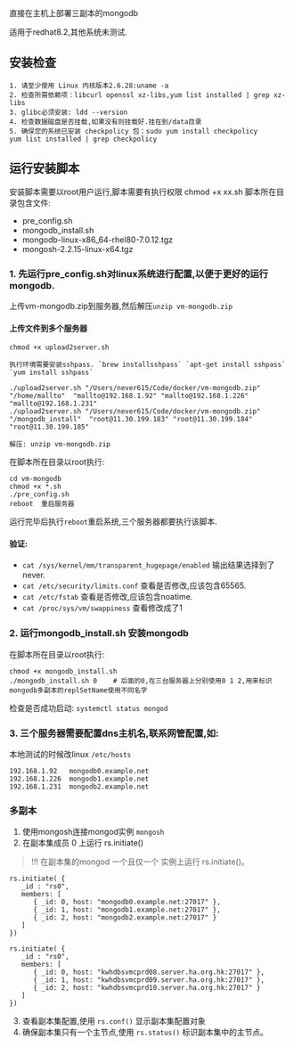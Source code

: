 直接在主机上部署三副本的mongodb

适用于redhat8.2,其他系统未测试.

## 安装检查
```
1. 请至少使用 Linux 内核版本2.6.28:uname -a
2. 检查所需依赖项：libcurl openssl xz-libs,yum list installed | grep xz-libs
3. glibc必须安装: ldd --version
4. 检查数据磁盘是否挂载,如果没有则挂载好.挂在到/data目录
5. 确保您的系统已安装 checkpolicy 包：sudo yum install checkpolicy
yum list installed | grep checkpolicy
```


## 运行安装脚本
安装脚本需要以root用户运行,脚本需要有执行权限 chmod +x xx.sh
脚本所在目录包含文件:
* pre_config.sh
* mongodb_install.sh
* mongodb-linux-x86_64-rhel80-7.0.12.tgz
* mongosh-2.2.15-linux-x64.tgz


### 1. 先运行pre_config.sh对linux系统进行配置,以便于更好的运行mongodb.
上传vm-mongodb.zip到服务器,然后解压`unzip vm-mongodb.zip`

#### 上传文件到多个服务器
```
chmod +x upload2server.sh

执行环境需要安装sshpass. `brew installsshpass` `apt-get install sshpass` `yum install sshpass`

./upload2server.sh "/Users/never615/Code/docker/vm-mongodb.zip" "/home/mallto"  "mallto@192.168.1.92" "mallto@192.168.1.226" "mallto@192.168.1.231"
./upload2server.sh "/Users/never615/Code/docker/vm-mongodb.zip" "/mongodb_install"  "root@11.30.199.183" "root@11.30.199.184" "root@11.30.199.185"

解压: unzip vm-mongodb.zip
```


在脚本所在目录以root执行:
```
cd vm-mongodb
chmod +x *.sh
./pre_config.sh
reboot  重启服务器
```

运行完毕后执行`reboot`重启系统,三个服务器都要执行该脚本.
#### 验证:
* `cat /sys/kernel/mm/transparent_hugepage/enabled` 输出结果选择到了never.
* `cat /etc/security/limits.conf` 查看是否修改,应该包含65565.
* `cat /etc/fstab` 查看是否修改,应该包含noatime.
* `cat /proc/sys/vm/swappiness` 查看修改成了1

### 2. 运行mongodb_install.sh 安装mongodb
在脚本所在目录以root执行:
```
chmod +x mongodb_install.sh
./mongodb_install.sh 0    # 后面的0,在三台服务器上分别使用0 1 2,用来标识mongodb多副本的replSetName使用不同名字
```

检查是否成功启动: `systemctl status mongod`

### 3. 三个服务器需要配置dns主机名,联系网管配置,如:
本地测试的时候改linux `/etc/hosts`
```
192.168.1.92   mongodb0.example.net
192.168.1.226  mongodb1.example.net
192.168.1.231  mongodb2.example.net
```


### 多副本
1. 使用mongosh连接mongod实例 `mongosh`
2. 在副本集成员 0 上运行 rs.initiate()
> !!! 在副本集的mongod 一个且仅一个 实例上运行 rs.initiate()。
```
rs.initiate( {
   _id : "rs0",
   members: [
      { _id: 0, host: "mongodb0.example.net:27017" },
      { _id: 1, host: "mongodb1.example.net:27017" },
      { _id: 2, host: "mongodb2.example.net:27017" }
   ]
})

rs.initiate( {
   _id : "rs0",
   members: [
      { _id: 0, host: "kwhdbsvmcprd08.server.ha.org.hk:27017" },
      { _id: 1, host: "kwhdbsvmcprd09.server.ha.org.hk:27017" },
      { _id: 2, host: "kwhdbsvmcprd10.server.ha.org.hk:27017" }
   ]
})
```
3. 查看副本集配置,使用 `rs.conf()` 显示副本集配置对象
4. 确保副本集只有一个主节点,使用 `rs.status()` 标识副本集中的主节点。
